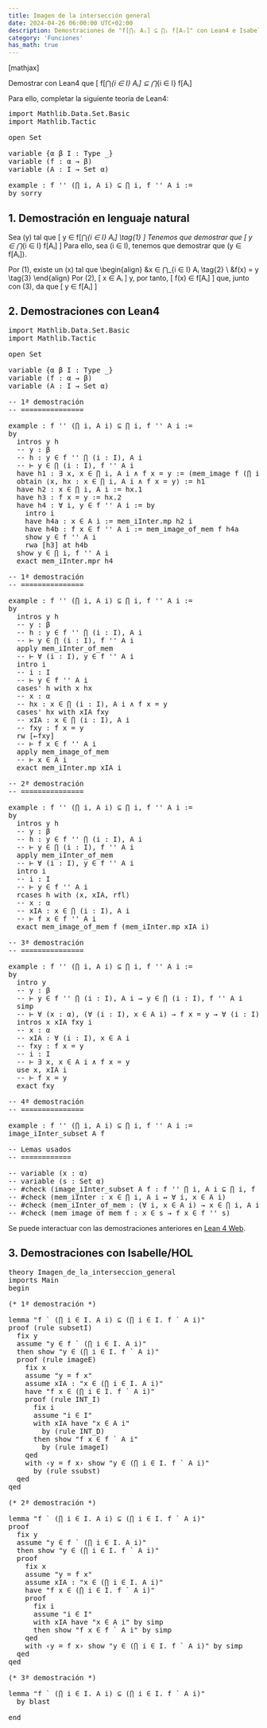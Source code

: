 ```yaml
---
title: Imagen de la intersección general
date: 2024-04-26 06:00:00 UTC+02:00
description: Demostraciones de "f[⋂ᵢ Aᵢ] ⊆ ⋂ᵢ f[Aᵢ]" con Lean4 e Isabelle/HOL.
category: 'Funciones'
has_math: true
---
```


[mathjax]

Demostrar con Lean4 que
\[ f[⋂_{i ∈ I} Aᵢ] ⊆ ⋂_{i ∈ I} f[Aᵢ]

Para ello, completar la siguiente teoría de Lean4:

<pre lang="lean">
import Mathlib.Data.Set.Basic
import Mathlib.Tactic

open Set

variable {α β I : Type _}
variable (f : α → β)
variable (A : I → Set α)

example : f '' (⋂ i, A i) ⊆ ⋂ i, f '' A i :=
by sorry
</pre>
<!--more-->

<h2>1. Demostración en lenguaje natural</h2>

Sea \(y\) tal que
\[ y ∈ f[⋂_{i ∈ I} Aᵢ] \tag{1}  \]
Tenemos que demostrar que
\[ y ∈ ⋂_{i ∈ I} f[Aᵢ] \]
Para ello, sea \(i ∈ I\), tenemos que demostrar que \(y ∈ f[Aᵢ]\).

Por (1), existe un \(x\) tal que
\begin{align}
   &x ∈ ⋂_{i ∈ I} Aᵢ \tag{2} \\
   &f(x) = y  \tag{3}
\end{align}
Por (2),
\[ x ∈ Aᵢ \]
y, por tanto,
\[ f(x) ∈ f[Aᵢ] \]
que, junto con (3), da que
\[ y ∈ f[Aᵢ] \]

<h2>2. Demostraciones con Lean4</h2>

<pre lang="lean">
import Mathlib.Data.Set.Basic
import Mathlib.Tactic

open Set

variable {α β I : Type _}
variable (f : α → β)
variable (A : I → Set α)

-- 1ª demostración
-- ===============

example : f '' (⋂ i, A i) ⊆ ⋂ i, f '' A i :=
by
  intros y h
  -- y : β
  -- h : y ∈ f '' ⋂ (i : I), A i
  -- ⊢ y ∈ ⋂ (i : I), f '' A i
  have h1 : ∃ x, x ∈ ⋂ i, A i ∧ f x = y := (mem_image f (⋂ i, A i) y).mp h
  obtain ⟨x, hx : x ∈ ⋂ i, A i ∧ f x = y⟩ := h1
  have h2 : x ∈ ⋂ i, A i := hx.1
  have h3 : f x = y := hx.2
  have h4 : ∀ i, y ∈ f '' A i := by
    intro i
    have h4a : x ∈ A i := mem_iInter.mp h2 i
    have h4b : f x ∈ f '' A i := mem_image_of_mem f h4a
    show y ∈ f '' A i
    rwa [h3] at h4b
  show y ∈ ⋂ i, f '' A i
  exact mem_iInter.mpr h4

-- 1ª demostración
-- ===============

example : f '' (⋂ i, A i) ⊆ ⋂ i, f '' A i :=
by
  intros y h
  -- y : β
  -- h : y ∈ f '' ⋂ (i : I), A i
  -- ⊢ y ∈ ⋂ (i : I), f '' A i
  apply mem_iInter_of_mem
  -- ⊢ ∀ (i : I), y ∈ f '' A i
  intro i
  -- i : I
  -- ⊢ y ∈ f '' A i
  cases' h with x hx
  -- x : α
  -- hx : x ∈ ⋂ (i : I), A i ∧ f x = y
  cases' hx with xIA fxy
  -- xIA : x ∈ ⋂ (i : I), A i
  -- fxy : f x = y
  rw [←fxy]
  -- ⊢ f x ∈ f '' A i
  apply mem_image_of_mem
  -- ⊢ x ∈ A i
  exact mem_iInter.mp xIA i

-- 2ª demostración
-- ===============

example : f '' (⋂ i, A i) ⊆ ⋂ i, f '' A i :=
by
  intros y h
  -- y : β
  -- h : y ∈ f '' ⋂ (i : I), A i
  -- ⊢ y ∈ ⋂ (i : I), f '' A i
  apply mem_iInter_of_mem
  -- ⊢ ∀ (i : I), y ∈ f '' A i
  intro i
  -- i : I
  -- ⊢ y ∈ f '' A i
  rcases h with ⟨x, xIA, rfl⟩
  -- x : α
  -- xIA : x ∈ ⋂ (i : I), A i
  -- ⊢ f x ∈ f '' A i
  exact mem_image_of_mem f (mem_iInter.mp xIA i)

-- 3ª demostración
-- ===============

example : f '' (⋂ i, A i) ⊆ ⋂ i, f '' A i :=
by
  intro y
  -- y : β
  -- ⊢ y ∈ f '' ⋂ (i : I), A i → y ∈ ⋂ (i : I), f '' A i
  simp
  -- ⊢ ∀ (x : α), (∀ (i : I), x ∈ A i) → f x = y → ∀ (i : I), ∃ x, x ∈ A i ∧ f x = y
  intros x xIA fxy i
  -- x : α
  -- xIA : ∀ (i : I), x ∈ A i
  -- fxy : f x = y
  -- i : I
  -- ⊢ ∃ x, x ∈ A i ∧ f x = y
  use x, xIA i
  -- ⊢ f x = y
  exact fxy

-- 4ª demostración
-- ===============

example : f '' (⋂ i, A i) ⊆ ⋂ i, f '' A i :=
image_iInter_subset A f

-- Lemas usados
-- ============

-- variable (x : α)
-- variable (s : Set α)
-- #check (image_iInter_subset A f : f '' ⋂ i, A i ⊆ ⋂ i, f '' A i)
-- #check (mem_iInter : x ∈ ⋂ i, A i ↔ ∀ i, x ∈ A i)
-- #check (mem_iInter_of_mem : (∀ i, x ∈ A i) → x ∈ ⋂ i, A i)
-- #check (mem_image_of_mem f : x ∈ s → f x ∈ f '' s)
</pre>

Se puede interactuar con las demostraciones anteriores en [Lean 4 Web](https://live.lean-lang.org/#url=https://raw.githubusercontent.com/jaalonso/Calculemus2/main/src/Imagen_de_la_interseccion_general.lean).

<h2>3. Demostraciones con Isabelle/HOL</h2>

<pre lang="isar">
theory Imagen_de_la_interseccion_general
imports Main
begin

(* 1ª demostración *)

lemma "f ` (⋂ i ∈ I. A i) ⊆ (⋂ i ∈ I. f ` A i)"
proof (rule subsetI)
  fix y
  assume "y ∈ f ` (⋂ i ∈ I. A i)"
  then show "y ∈ (⋂ i ∈ I. f ` A i)"
  proof (rule imageE)
    fix x
    assume "y = f x"
    assume xIA : "x ∈ (⋂ i ∈ I. A i)"
    have "f x ∈ (⋂ i ∈ I. f ` A i)"
    proof (rule INT_I)
      fix i
      assume "i ∈ I"
      with xIA have "x ∈ A i"
        by (rule INT_D)
      then show "f x ∈ f ` A i"
        by (rule imageI)
    qed
    with ‹y = f x› show "y ∈ (⋂ i ∈ I. f ` A i)"
      by (rule ssubst)
  qed
qed

(* 2ª demostración *)

lemma "f ` (⋂ i ∈ I. A i) ⊆ (⋂ i ∈ I. f ` A i)"
proof
  fix y
  assume "y ∈ f ` (⋂ i ∈ I. A i)"
  then show "y ∈ (⋂ i ∈ I. f ` A i)"
  proof
    fix x
    assume "y = f x"
    assume xIA : "x ∈ (⋂ i ∈ I. A i)"
    have "f x ∈ (⋂ i ∈ I. f ` A i)"
    proof
      fix i
      assume "i ∈ I"
      with xIA have "x ∈ A i" by simp
      then show "f x ∈ f ` A i" by simp
    qed
    with ‹y = f x› show "y ∈ (⋂ i ∈ I. f ` A i)" by simp
  qed
qed

(* 3ª demostración *)

lemma "f ` (⋂ i ∈ I. A i) ⊆ (⋂ i ∈ I. f ` A i)"
  by blast

end
</pre>
